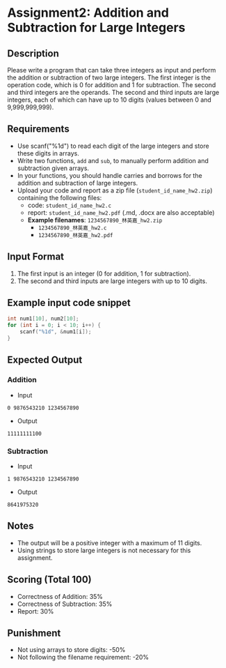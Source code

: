 # Assignment2: Addition and Subtraction for Large Integers
## Description
Please write a program that can take three integers as input and perform the addition or subtraction of two large integers. The first integer is the operation code, which is 0 for addition and 1 for subtraction. The second and third integers are the operands. The second and third inputs are large integers, each of which can have up to 10 digits (values between 0 and 9,999,999,999).

## Requirements
- Use scanf("%1d") to read each digit of the large integers and store these digits in arrays.
- Write two functions, `add` and `sub`, to manually perform addition and subtraction given arrays.
- In your functions, you should handle carries and borrows for the addition and subtraction of large integers.
- Upload your code and report as a zip file (`student_id_name_hw2.zip`) containing the following files:
    - code: `student_id_name_hw2.c`
    - report: `student_id_name_hw2.pdf` (.md, .docx are also acceptable)
    - **Example filenames**: `1234567890_林英嘉_hw2.zip`
        - `1234567890_林英嘉_hw2.c`
        - `1234567890_林英嘉_hw2.pdf`

## Input Format
1. The first input is an integer (0 for addition, 1 for subtraction).
2. The second and third inputs are large integers with up to 10 digits.

## Example input code snippet
```c
int num1[10], num2[10];
for (int i = 0; i < 10; i++) {
    scanf("%1d", &num1[i]);
}
```

## Expected Output
### Addition
- Input
```
0 9876543210 1234567890
```
- Output
```
11111111100
```
### Subtraction
- Input
```
1 9876543210 1234567890
```
- Output
```
8641975320
```

## Notes
- The output will be a positive integer with a maximum of 11 digits.
- Using strings to store large integers is not necessary for this assignment.

## Scoring (Total 100)
- Correctness of Addition: 35%
- Correctness of Subtraction: 35%
- Report: 30%

## Punishment
- Not using arrays to store digits: -50%
- Not following the filename requirement: -20%